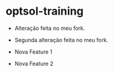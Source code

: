 # optsol-training

- Alteração feita no meu fork.

- Segunda alteração feita no meu fork.

- Nova Feature 1

- Nova Feature 2 
